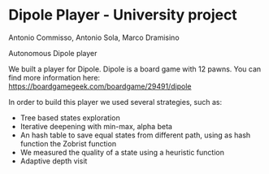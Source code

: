 # Dipole Player - University project
Antonio Commisso, Antonio Sola, Marco Dramisino 

Autonomous Dipole player 

We built a player for Dipole. Dipole is a board game with 12 pawns. You can find more information here: https://boardgamegeek.com/boardgame/29491/dipole

In order to build this player we used several strategies, such as: 
- Tree based states exploration
- Iterative deepening with min-max, alpha beta
- An hash table to save equal states from different path, using as hash function the Zobrist function
- We measured the quality of a state using a heuristic function
- Adaptive depth visit 
